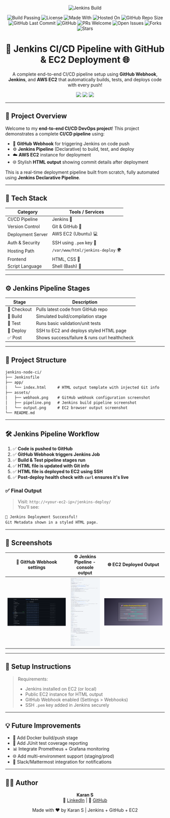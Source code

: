 <div align="center">

<!-- Build Status Badge from Jenkins -->
![Jenkins Build](http://<YOUR_JENKINS_URL>/buildStatus/icon?job=<JOB_NAME>&style=flat-square)

![Build Passing](https://img.shields.io/badge/build-passing-brightgreen?style=flat-square)
![License](https://img.shields.io/badge/license-MIT-blue?style=flat-square)
![Made With](https://img.shields.io/badge/Made%20With-Jenkins-blue?style=flat-square)
![Hosted On](https://img.shields.io/badge/Hosted%20On-AWS%20EC2-orange?style=flat-square)
![GitHub Repo Size](https://img.shields.io/github/repo-size/KaranPrince/jenkins-node-ci?style=flat-square)
![GitHub Last Commit](https://img.shields.io/github/last-commit/KaranPrince/jenkins-node-ci?style=flat-square)
![GitHub](https://img.shields.io/github/license/KaranPrince/jenkins-node-ci?style=flat-square)
![PRs Welcome](https://img.shields.io/badge/PRs-welcome-brightgreen?style=flat-square)
![Open Issues](https://img.shields.io/github/issues/KaranPrince/jenkins-node-ci?style=flat-square)
![Forks](https://img.shields.io/github/forks/KaranPrince/jenkins-node-ci?style=flat-square)
![Stars](https://img.shields.io/github/stars/KaranPrince/jenkins-node-ci?style=flat-square)

</div>


<h1 align="center">🚀 Jenkins CI/CD Pipeline with GitHub & EC2 Deployment 🌐</h1>

<p align="center">
  A complete end-to-end CI/CD pipeline setup using <strong>GitHub Webhook</strong>, <strong>Jenkins</strong>, and <strong>AWS EC2</strong> that automatically builds, tests, and deploys code with every push!
</p>

<p align="center">
  <img src="https://img.shields.io/badge/Built%20With-Jenkins-blue?style=for-the-badge&logo=jenkins&logoColor=white"/>
  <img src="https://img.shields.io/badge/Powered%20By-AWS-orange?style=for-the-badge&logo=amazon-aws&logoColor=white"/>
  <img src="https://img.shields.io/badge/Hosted%20On-EC2-brightgreen?style=for-the-badge&logo=amazon-ec2&logoColor=white"/>
</p>

---

## 🌟 Project Overview

Welcome to my **end-to-end CI/CD DevOps project**! This project demonstrates a complete **CI/CD pipeline** using:

- 🔁 **GitHub Webhook** for triggering Jenkins on code push
- ⚙️ **Jenkins Pipeline** (Declarative) to build, test, and deploy
- ☁️ **AWS EC2** instance for deployment
- 🌐 Stylish **HTML output** showing commit details after deployment

This is a real-time deployment pipeline built from scratch, fully automated using **Jenkins Declarative Pipeline**.

---

## 🧰 Tech Stack

| Category              | Tools / Services                          |
|----------------------|-------------------------------------------|
| CI/CD Pipeline       | Jenkins 🧰                                 |
| Version Control      | Git & GitHub 🐙                            |
| Deployment Server    | AWS EC2 (Ubuntu) 💻                        |
| Auth & Security      | SSH using `.pem` key 🔐                    |
| Hosting Path         | `/var/www/html/jenkins-deploy` 🌍         |
| Frontend             | HTML, CSS 🎨                               |
| Script Language      | Shell (Bash) 🐚                            |

---

## ⚙️ Jenkins Pipeline Stages

| Stage       | Description                                 |
|-------------|---------------------------------------------|
| 🔄 Checkout | Pulls latest code from GitHub repo          |
| 🔧 Build    | Simulated build/compilation stage           |
| 🧪 Test     | Runs basic validation/unit tests            |
| 🚀 Deploy   | SSH to EC2 and deploys styled HTML page     |
| ✅ Post     | Shows success/failure & runs curl healthcheck |

---

## 📂 Project Structure

```
jenkins-node-ci/
├── Jenkinsfile
├── app/
│   └── index.html     # HTML output template with injected Git info
├── assets/
│   ├── webhook.png    # GitHub webhook configuration screenshot
│   ├── pipeline.png   # Jenkins build pipeline screenshot
│   └── output.png     # EC2 browser output screenshot
└── README.md
```

---

## 🛠️ Jenkins Pipeline Workflow

1. ✅ **Code is pushed to GitHub**
2. ✅ **GitHub Webhook triggers Jenkins Job**
3. ✅ **Build & Test pipeline stages run**
4. ✅ **HTML file is updated with Git info**
5. ✅ **HTML file is deployed to EC2 using SSH**
6. ✅ **Post-deploy health check with `curl` ensures it's live**

### ✅ Final Output

> Visit: `http://<your-ec2-ip>/jenkins-deploy/`  
> You’ll see:
```html
🚀 Jenkins Deployment Successful!
Git Metadata shown in a styled HTML page.
```

---

## 📸 Screenshots

| 🔗 GitHub Webhook settings | ⚙️ Jenkins Pipeline - console output | 🌐 EC2 Deployed Output |
|-------------------------|--------------------|------------------------|
| ![](assets/github-webhook-settings.png) | ![](assets/jenkins-build-output.png) | ![](assets/deployment-success-page.png) |

---

## 📌 Setup Instructions

> Requirements:
> - Jenkins installed on EC2 (or local)
> - Public EC2 instance for HTML output
> - GitHub Webhook enabled (Settings > Webhooks)
> - SSH `.pem` key added in Jenkins securely

---

## 💡 Future Improvements

- 🐳 Add Docker build/push stage
- 🧪 Add JUnit test coverage reporting
- 📊 Integrate Prometheus + Grafana monitoring
- 🌐 Add multi-environment support (staging/prod)
- 📩 Slack/Mattermost integration for notifications

---

## 🙋‍♂️ Author

<p align="center">
  <strong>Karan S</strong><br>
  💼 <a href="https://linkedin.com/in/karan-devops" target="_blank">LinkedIn</a> |
  📁 <a href="https://github.com/KaranPrince" target="_blank">GitHub</a>
</p>

<p align="center">Made with ❤️ by Karan S | Jenkins + GitHub + EC2</p>
